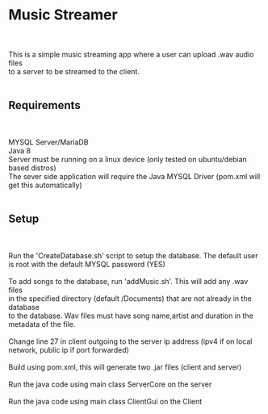 # Music Streamer
<br>
<br> This is a simple music streaming app where a user can upload .wav audio files <br>
to a server to be streamed to the client.
<br><br>

Requirements
-------------
<br>
<br>MYSQL Server/MariaDB 
<br>Java 8 
<br>Server must be running on a linux device (only tested on ubuntu/debian based distros)
<br>The sever side application will require the Java MYSQL Driver (pom.xml will get this automatically)
<br><br>

Setup
------
<br>
<br>Run the 'CreateDatabase.sh' script to setup the database. The default user<br>
is root with the default MYSQL password (YES)
<br>
<br>To add songs to the database, run 'addMusic.sh'. This will add any .wav files<br>
in the specified directory (default /Documents) that are not already in the database <br>
to the database. Wav files must have song name,artist and duration in the metadata of the file. 
<br><br>
Change line 27 in client outgoing to the server ip address (ipv4 if on local network, public ip if port forwarded)
<br><br>
Build using pom.xml, this will generate two .jar files (client and server)
<br><br>
Run the java code using main class ServerCore on the server
<br><br>
Run the java code using main class ClientGui on the Client
